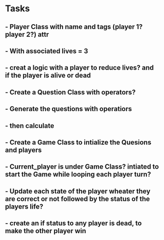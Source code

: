#  Tasks 
##  - Player Class with name and tags (player 1? player 2?) attr 
##  - With associated lives = 3 
##  - creat a logic with a player to reduce lives? and if the player is alive or dead

## - Create a Question Class with operators? 
## - Generate the questions with operatiors 
##  -  then calculate 

## - Create a Game Class to intialize the Quesions and players 
## - Current_player is under Game Class? intiated to start the Game while looping each player turn?
## - Update each state of the player wheater they are correct or not followed by the status of the players life? 
##  - create an if status to any player is dead, to make the other player win